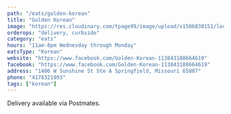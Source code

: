 ```yaml
---
path: "/eats/golden-korean"
title: "Golden Korean"
image: "https://res.cloudinary.com/tpage99/image/upload/v1586830151/local417eats/local417eatslogo.png"
orderops: "delivery, curbside"
category: "eats"
hours: "11am-8pm Wednesday through Monday"
eatsType: "Korean"
website: "https://www.facebook.com/Golden-Korean-113843188664619"
facebook: "https://www.facebook.com/Golden-Korean-113843188664619"
address: "1406 W Sunshine St Ste A Springfield, Missouri 65807"
phone: "4178321093"
tags: ["korean"]
---
```


Delivery available via Postmates.
